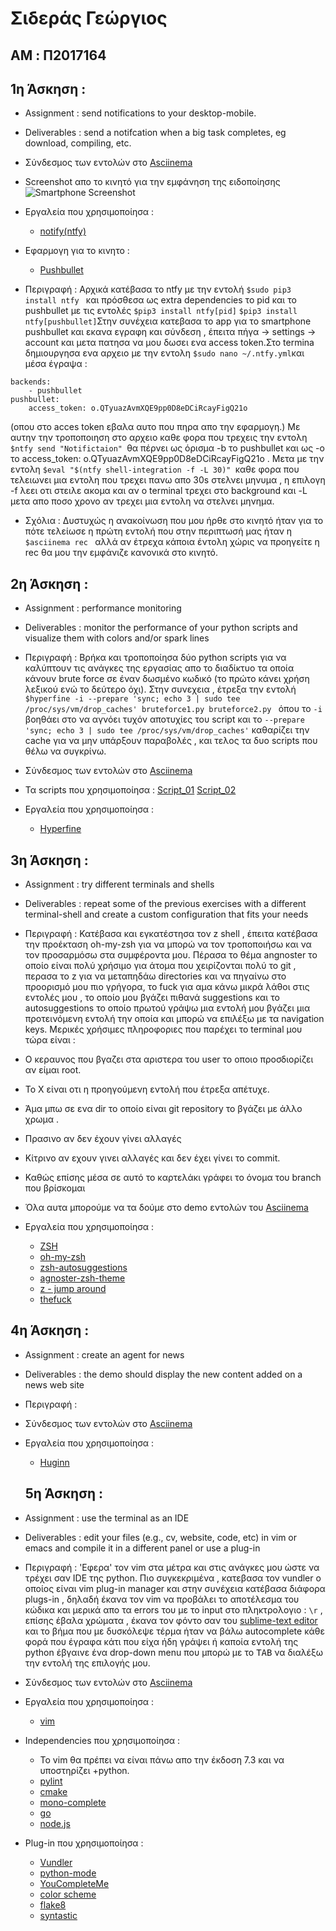 # Σιδεράς Γεώργιος

## AM : Π2017164

## 1η Άσκηση : 

* Assignment : send notifications to your desktop-mobile.

* Deliverables : send a notifcation when a big task completes, eg download, compiling, etc.  

* Σύνδεσμος των εντολών στο [Asciinema](https://asciinema.org/a/312457 "asciinema") 

* Screenshot απο το κινητό για την εμφάνηση της ειδοποίησης ![Smartphone Screenshot](https://snipboard.io/i6vKI5.jpg)

* Εργαλεία που χρησιμοποίησα :
    * [notify(ntfy)](https://github.com/dschep/ntfy/ "ntfy")

* Εφαρμογη για το κινητο : 

    * [Pushbullet](https://www.pushbullet.com "Pushbullet")

* Περιγραφή : Αρχικά κατέβασα το ntfy με την εντολή ```$sudo pip3 install ntfy ```
και πρόσθεσα ως extra dependencies το pid και το pushbullet με τις εντολές ```$pip3 install ntfy[pid]``` ```$pip3 install ntfy[pushbullet]```Στην συνέχεια κατεβασα το app για το smartphone pushbullet και εκανα εγραφη και σύνδεση , έπειτα πήγα -> settings -> account και μετα πατησα να μου δωσει ενα access token.Στο termina δημιουργησα ενα αρχειο με την εντολη 
```$sudo nano ~/.ntfy.yml```και μέσα έγραψα : 
```
backends:
    - pushbullet
pushbullet:
    access_token: o.QTyuazAvmXQE9pp0D8eDCiRcayFigQ21ο
 ```
(οπου στο acces token εβαλα αυτο που πηρα απο την εφαρμογη.)
Με αυτην την τροποποιηση στο αρχειο καθε φορα που τρεχεις την εντολη ```$ntfy send "Notifictaion" ```θα πέρνει ως όρισμα -b το pushbullet και ως -o το access_token: o.QTyuazAvmXQE9pp0D8eDCiRcayFigQ21ο . Μετα με την εντολη ```$eval "$(ntfy shell-integration -f -L 30)" ```καθε φορα που τελειωνει μια εντολη που τρεχει πανω απο 30s στελνει μηνυμα , η επιλογη -f λεει οτι στειλε ακομα και αν ο terminal τρεχει στο background και -L μετα απο ποσο χρονο αν τρεχει μια εντολη να στελνει μηνημα.

* Σχόλια : Δυστυχώς η ανακοίνωση που μου ήρθε στο κινητό ήταν για το πότε τελείωσε η πρώτη εντολή που στην περιπτωσή μας ήταν η ```$asciinema rec ``` αλλά αν έτρεχα κάποια έντολη χώρις να προηγείτε η rec θα μου την εμφάνιζε κανονικά στο κινητό.
## 2η Άσκηση : 

* Assignment : performance monitoring

* Deliverables : monitor the performance of your python scripts and visualize them with colors and/or spark lines   

* Περιγραφή : Βρήκα και τροποποίησα δύο python scripts για να καλύπτουν τις ανάγκες της εργασίας απο το διαδίκτυο τα οποία κάνουν brute force σε έναν δωσμένο κωδικό (το πρώτο κάνει χρήση λεξικού ενώ το δεύτερο όχι). Στην συνεχεια , έτρεξα την εντολή ```$hyperfine -i --prepare 'sync; echo 3 | sudo tee /proc/sys/vm/drop_caches' bruteforce1.py bruteforce2.py ```
όπου το ```-i``` βοηθάει στο να αγνόει τυχόν αποτυχίες του script και το ```--prepare 'sync; echo 3 | sudo tee /proc/sys/vm/drop_caches'``` καθαρίζει την cache για να μην υπάρξουν παραβολές , και τελος τα δυο scripts που θέλω να συγκρίνω.

* Σύνδεσμος των εντολών στο [Asciinema](https://asciinema.org/a/312537 "asciinema") 

* Τα scripts που χρησιμοποίησα : [Script_01](https://github.com/geosideras/My_ionio_university_repository/blob/master/Python_Scripts/bruteforce1.py) [Script_02](https://github.com/geosideras/My_ionio_university_repository/blob/master/Python_Scripts/bruteforce2.py)

* Εργαλεία που χρησιμοποίησα :
    * [Hyperfine](https://github.com/sharkdp/hyperfine "Hyperfine")
    

## 3η Άσκηση : 

* Assignment : try different terminals and shells

* Deliverables : repeat some of the previous exercises with a different terminal-shell and create a custom configuration that fits your needs   

* Περιγραφή : Κατέβασα και εγκατέστησα τον z shell , έπειτα κατέβασα την προέκταση oh-my-zsh για να μπορώ να τον τροποποιήσω και να τον προσαρμόσω στα συμφέροντα μου. Πέρασα το θέμα angnoster το οποίο είναι πολύ χρήσιμο για άτομα που χειρίζονται πολύ το git , περασα το z για να μεταπηδάω directories και να πηγαίνω στο προορισμό μου πιο γρήγορα, το fuck για αμα κάνω μικρά λάθοι στις εντολές μου , το οποίο μου βγάζει πιθανά suggestions και το autosuggestions το οποίο πρωτού γράψω μια εντολή μου βγάζει μια προτεινόμενη εντολή την οποία και μπορώ να επιλέξω με τα navigation keys. Μερικές χρήσιμες πληροφοριες που παρέχει το terminal μου τώρα είναι : 
* Ο κεραυνος που βγαζει στα αριστερα του user το οποιο προσδιορίζει αν είμαι root. 
* Το X είναι οτι η προηγούμενη εντολή που έτρεξα απέτυχε. 
* Άμα μπω σε ενα dir το οποίο είναι git repository το βγάζει με άλλο χρωμα . 
* Πρασινο αν δεν έχουν γίνει αλλαγές 
* Κίτρινο αν εχουν γινει αλλαγές και δεν έχει γίνει το commit. 
* Καθώς επίσης μέσα σε αυτό το καρτελάκι γράφει το όνομα του branch που βρίσκομαι 

* Όλα αυτα μπορούμε να τα δούμε στο demo εντολών του [Asciinema](https://asciinema.org/a/312545 "asciinema") 

* Εργαλεία που χρησιμοποίησα :
    * [ZSH](https://github.com/ohmyzsh/ohmyzsh/wiki/Installing-ZSH "zsh")
    * [oh-my-zsh](https://github.com/ohmyzsh/ohmyzsh "ohmyzsh")
    * [zsh-autosuggestions](https://github.com/zsh-users/zsh-autosuggestions "autosuggestions")
    * [agnoster-zsh-theme](https://github.com/agnoster/agnoster-zsh-theme "agnoster")
    * [z - jump around](https://github.com/rupa/z "Z")
    * [thefuck](https://github.com/nvbn/thefuck "thefuck")
    
 ## 4η Άσκηση : 

* Assignment : create an agent for news

* Deliverables : the demo should display the new content added on a news web site 

* Περιγραφή : 

* Σύνδεσμος των εντολών στο [Asciinema](https://asciinema.org/a/312537 "asciinema") 

* Εργαλεία που χρησιμοποίησα :
    * [Huginn](https://github.com/huginn/huginn "huginn")
    
  ## 5η Άσκηση : 

* Assignment : use the terminal as an IDE

* Deliverables : edit your files (e.g., cv, website, code, etc) in vim or emacs and compile it in a different panel or use a plug-in

* Περιγραφή : 'Εφερα' τον vim στα μέτρα και στις ανάγκες μου ώστε να τρέχει σαν IDE της python. Πιο συγκεκριμένα , κατεβασα τον vundler ο οποίος είναι vim plug-in manager  και στην συνέχεια κατέβασα διάφορα plugs-in , δηλαδή έκανα τον vim να προβάλει το αποτέλεσμα του κώδικα και μερικά απο τα errors του με το input στο πληκτρολογιο :  ``` \r ``` , επίσης έβαλα χρώματα , έκανα τον φόντο σαν του [sublime-text editor](https://www.sublimetext.com/) και το βήμα που με δυσκόλεψε τέρμα ήταν να βάλω autocomplete κάθε φορά που έγραφα κάτι που είχα ήδη γράψει ή καποία εντολή της python έβγαινε ένα drop-down menu που μπορώ με το <kbd>TAB</kbd> να διαλέξω την εντολή της επιλογής μου.

* Σύνδεσμος των εντολών στο [Asciinema](https://asciinema.org/a/314130 "asciinema") 

* Εργαλεία που χρησιμοποίησα :
    * [vim](https://www.vim.org/ "vim")

* Independencies που χρησιμοποίησα :
    * Το vim θα πρέπει να είναι πάνω απο την έκδοση 7.3 και να υποστηρίζει +python.
    * [pylint](https://www.pylint.org/)
    * [cmake](https://cmake.org/)
    * [mono-complete](https://www.mono-project.com/docs/getting-started/install/linux/)
    * [go](https://golang.org/doc/install)
    * [node.js](https://nodejs.org/en/download/package-manager/)
    
* Plug-in που χρησιμοποίησα :
    * [Vundler](https://github.com/VundleVim/Vundle.vim )
    * [python-mode](https://github.com/python-mode/python-mode)
    * [YouCompleteMe](https://github.com/ycm-core/YouCompleteMe)
    * [color scheme](https://github.com/jnurmine/Zenburn)
    * [flake8](https://github.com/nvie/vim-flake8)
    * [syntastic](https://github.com/vim-syntastic/syntastic)





